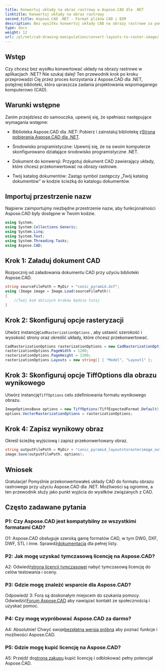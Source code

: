 ```yaml
---
title: Konwertuj układy na obraz rastrowy w Aspose.CAD dla .NET
linktitle: Konwertuj układy na obraz rastrowy
second_title: Aspose.CAD .NET - Format plików CAD i BIM
description: Bez wysiłku konwertuj układy CAD na obrazy rastrowe za pomocą Aspose.CAD dla .NET. Usprawnij swój rozwój dzięki potężnym możliwościom manipulacji CAD.
type: docs
weight: 12
url: /pl/net/cad-drawing-manipulation/convert-layouts-to-raster-image/
---
```

## Wstęp

Czy chcesz bez wysiłku konwertować układy na obrazy rastrowe w aplikacjach .NET? Nie szukaj dalej! Ten przewodnik krok po kroku przeprowadzi Cię przez proces korzystania z Aspose.CAD dla .NET, potężnej biblioteki, która upraszcza zadania projektowania wspomaganego komputerowo (CAD).

## Warunki wstępne

Zanim przejdziesz do samouczka, upewnij się, że spełniasz następujące wymagania wstępne:

- Biblioteka Aspose.CAD dla .NET: Pobierz i zainstaluj bibliotekę z[Strona pobierania Aspose.CAD dla .NET](https://releases.aspose.com/cad/net/).

- Środowisko programistyczne: Upewnij się, że na swoim komputerze skonfigurowano działające środowisko programistyczne .NET.

- Dokument do konwersji: Przygotuj dokument CAD zawierający układy, które chcesz przekonwertować na obrazy rastrowe.

- Twój katalog dokumentów: Zastąp symbol zastępczy „Twój katalog dokumentów” w kodzie ścieżką do katalogu dokumentów.

## Importuj przestrzenie nazw

Najpierw zaimportujmy niezbędne przestrzenie nazw, aby funkcjonalności Aspose.CAD były dostępne w Twoim kodzie.

```csharp
using System;
using System.Collections.Generic;
using System.Linq;
using System.Text;
using System.Threading.Tasks;
using Aspose.CAD;
```

## Krok 1: Załaduj dokument CAD

Rozpocznij od załadowania dokumentu CAD przy użyciu biblioteki Aspose.CAD.

```csharp
string sourceFilePath = MyDir + "conic_pyramid.dxf";
using (Image image = Image.Load(sourceFilePath))
{
    //Twój kod dalszych kroków będzie tutaj
}
```

## Krok 2: Skonfiguruj opcje rasteryzacji

 Utwórz instancję`CadRasterizationOptions` , aby ustawić szerokość i wysokość strony oraz określić układy, które chcesz przekonwertować.

```csharp
CadRasterizationOptions rasterizationOptions = new CadRasterizationOptions();
rasterizationOptions.PageWidth = 1200;
rasterizationOptions.PageHeight = 1200;
rasterizationOptions.Layouts = new string[] { "Model", "Layout1" };
```

## Krok 3: Skonfiguruj opcje TiffOptions dla obrazu wynikowego

 Utwórz instancję`TiffOptions` celu zdefiniowania formatu wynikowego obrazu.

```csharp
ImageOptionsBase options = new TiffOptions(TiffExpectedFormat.Default);
options.VectorRasterizationOptions = rasterizationOptions;
```

## Krok 4: Zapisz wynikowy obraz

Określ ścieżkę wyjściową i zapisz przekonwertowany obraz.

```csharp
string outputFilePath = MyDir + "conic_pyramid_layoutstorasterimage_out.tiff";
image.Save(outputFilePath, options);
```

## Wniosek

Gratulacje! Pomyślnie przekonwertowałeś układy CAD do formatu obrazu rastrowego przy użyciu Aspose.CAD dla .NET. Możliwości są ogromne, a ten przewodnik służy jako punkt wyjścia do wysiłków związanych z CAD.

## Często zadawane pytania

### P1: Czy Aspose.CAD jest kompatybilny ze wszystkimi formatami CAD?

 O1: Aspose.CAD obsługuje szeroką gamę formatów CAD, w tym DWG, DXF, DWF, STL i inne. Sprawdź[dokumentacja](https://reference.aspose.com/cad/net/) dla pełnej listy.

### P2: Jak mogę uzyskać tymczasową licencję na Aspose.CAD?

 A2: Odwiedź[strona licencji tymczasowej](https://purchase.aspose.com/temporary-license/) nabyć tymczasową licencję do celów testowania i oceny.

### P3: Gdzie mogę znaleźć wsparcie dla Aspose.CAD?

 Odpowiedź 3: Fora są doskonałym miejscem do szukania pomocy. Odwiedzić[Forum Aspose.CAD](https://forum.aspose.com/c/cad/19) aby nawiązać kontakt ze społecznością i uzyskać pomoc.

### P4: Czy mogę wypróbować Aspose.CAD za darmo?

 A4: Absolutnie! Chwyć swoje[bezpłatna wersja próbna](https://releases.aspose.com/) aby poznać funkcje i możliwości Aspose.CAD.

### P5: Gdzie mogę kupić licencję na Aspose.CAD?

 A5: Przejdź do[strona zakupu](https://purchase.aspose.com/buy) kupić licencję i odblokować pełny potencjał Aspose.CAD.